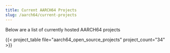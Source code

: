 ```yaml
---
title: Current AARCH64 Projects
slug: /aarch64/current-projects
---
```


Below are a list of currently hosted AARCH64 projects

{{< project_table file="aarch64_open_source_projects" project_count="34" >}}